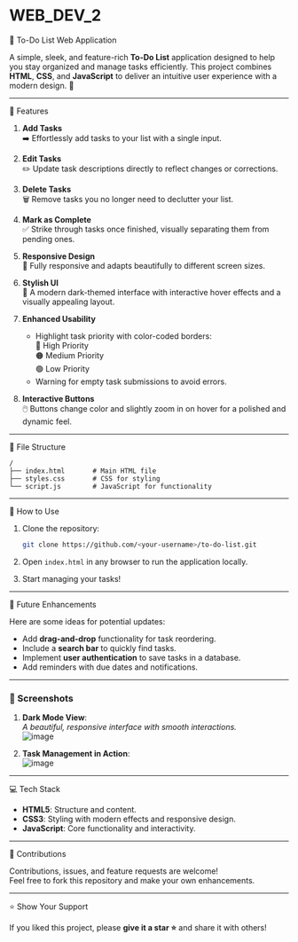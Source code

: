 # WEB_DEV_2

📝 To-Do List Web Application  

A simple, sleek, and feature-rich **To-Do List** application designed to help you stay organized and manage tasks efficiently. This project combines **HTML**, **CSS**, and **JavaScript** to deliver an intuitive user experience with a modern design. 🎨  

---

🌟 Features  

1. **Add Tasks**  
   ➡️ Effortlessly add tasks to your list with a single input.  

2. **Edit Tasks**  
   ✏️ Update task descriptions directly to reflect changes or corrections.  

3. **Delete Tasks**  
   🗑️ Remove tasks you no longer need to declutter your list.  

4. **Mark as Complete**  
   ✅ Strike through tasks once finished, visually separating them from pending ones.  

5. **Responsive Design**  
   📱 Fully responsive and adapts beautifully to different screen sizes.  

6. **Stylish UI**  
   🎨 A modern dark-themed interface with interactive hover effects and a visually appealing layout.  

7. **Enhanced Usability**  
   - Highlight task priority with color-coded borders:  
     🔴 High Priority  
     🟠 Medium Priority  
     🟢 Low Priority  
   - Warning for empty task submissions to avoid errors.  

8. **Interactive Buttons**  
   🖱️ Buttons change color and slightly zoom in on hover for a polished and dynamic feel.  

---

📂 File Structure  

```plaintext
/
├── index.html       # Main HTML file
├── styles.css       # CSS for styling
└── script.js        # JavaScript for functionality
```  

---

🚀 How to Use  

1. Clone the repository:  
   ```bash
   git clone https://github.com/<your-username>/to-do-list.git
   ```  

2. Open `index.html` in any browser to run the application locally.  

3. Start managing your tasks!  

---

 🌈 Future Enhancements  

Here are some ideas for potential updates:  
- Add **drag-and-drop** functionality for task reordering.  
- Include a **search bar** to quickly find tasks.  
- Implement **user authentication** to save tasks in a database.  
- Add reminders with due dates and notifications.  

---

### 📸 Screenshots  

1. **Dark Mode View**:  
   *A beautiful, responsive interface with smooth interactions.*  
   ![image](https://github.com/user-attachments/assets/4cf2fa68-fe55-4033-9cca-9ed3a4868871)

 

2. **Task Management in Action**:  
   ![image](https://github.com/user-attachments/assets/bec69f10-25f1-4b3b-b1e8-c78cb4cc7bc8)

---

💻 Tech Stack  

- **HTML5**: Structure and content.  
- **CSS3**: Styling with modern effects and responsive design.  
- **JavaScript**: Core functionality and interactivity.  

---

🤝 Contributions  

Contributions, issues, and feature requests are welcome!  
Feel free to fork this repository and make your own enhancements.  

---

⭐ Show Your Support  

If you liked this project, please **give it a star ⭐** and share it with others!  
